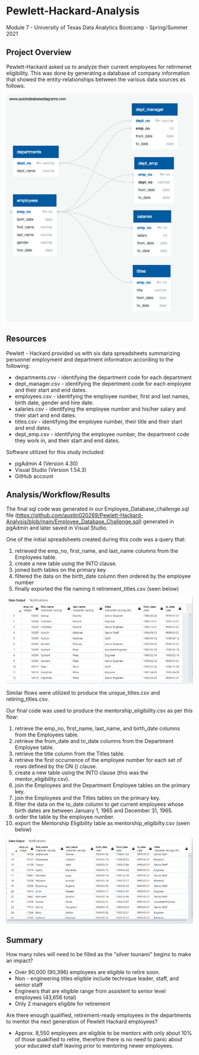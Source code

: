# Pewlett-Hackard-Analysis

Module 7 - University of Texas Data Analytics Bootcamp - Spring/Summer 2021

## Project Overview
Pewlett-Hackard asked us to analyze their current employees for retirmenet eligibility.  This was done by generating a database of company information that showed the entity-relationships between the various data sources as follows.

![alt text](https://github.com/austin020269/Pewlett-Hackard-Analysis/blob/main/EmployeeDB.png)

## Resources
Pewlett - Hackard provided us with six data spreadsheets summarizing personnel employment and department information according to the  following:
- departments.csv - identifying the department code for each department
- dept_manager.csv - identifying the depertment code for each employee and their start and end dates.
- employees.csv - identifying the employee number, first and last names, birth date, gender and hire date.
- salaries.csv - identifying the employee number and his/her salary and their start and end dates.
- titles.csv - identifying the employee number, their title and their start and end dates.
- dept_emp.csv - identifying the employee number, the department code they work in, and their start and end dates.

Software utilized for this study included: 
- pgAdmin 4 (Version 4.30)
- Visual Studio (Version 1.54.3)
- GitHub account

## Analysis/Workflow/Results
The final sql code was generated in our Employee_Database_challenge.sql file (https://github.com/austin020269/Pewlett-Hackard-Analysis/blob/main/Employee_Database_Challenge.sql) generated in pgAdmin and later saved in Visual Studio.

One of the initial spreadsheets created during this code was a query that: 
1. retrieved the emp_no, first_name, and last_name columns from the Employees table.
2. create a new table using the INTO clause.
3. joined both tables on the primary key
4. filtered the data on the birth_date column then ordered by the employee number
5. finally exported the file naming it retirement_titles.csv (seen below)

![alt text](https://github.com/austin020269/Pewlett-Hackard-Analysis/blob/main/retirement_titles.PNG)

Similar flows were utilized to produce the unique_titles.csv and retiring_titles.csv.

Our final code was used to produce the mentorship_eligibility.csv as per this flow:
1. retrieve the emp_no, first_name, last_name, and birth_date columns from the Employees table.
2. retrieve the from_date and to_date columns from the Department Employee table.
3. retrieve the title column from the Titles table.
4. retrieve the first occurrence of the employee number for each set of rows defined by the ON () clause.
5. create a new table using the INTO clause (this was the mentor_eligibility.csv).
6. join the Employees and the Department Employee tables on the primary key.
7. join the Employees and the Titles tables on the primary key.
8. filter the data on the to_date column to get current employees whose birth dates are between January 1, 1965 and December 31, 1965.
9. order the table by the employee number.
10. export the Mentorship Eligibility table as mentorship_eligibilty.csv (seen below)

![alt text](https://github.com/austin020269/Pewlett-Hackard-Analysis/blob/main/mentorship_eligibility.PNG)

## Summary

How many roles will need to be filled as the "silver tsunami" begins to make an impact?
- Over 90,000 (90,396) employees are eligible to retire soon.
- Non - engineering titles eligible include technique leader, staff, and senior staff
- Engineers that are eligible range from assistent to senior level employees (43,656 total)
- Only 2 managers eligible for retirement

Are there enough qualified, retirement-ready employees in the departments to mentor the next generation of Pewlett Hackard employees?
- Approx. 8,550 employees are eligible to be mentors with only about 10% of those quakified to retire, therefore there is no need to panic about your educated staff leaving prior to mentoring newer employees.  
